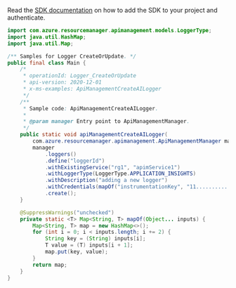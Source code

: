 Read the [SDK documentation](https://github.com/Azure/azure-sdk-for-java/blob/azure-resourcemanager-apimanagement_1.0.0-beta.2/sdk/apimanagement/azure-resourcemanager-apimanagement/README.md) on how to add the SDK to your project and authenticate.

```java
import com.azure.resourcemanager.apimanagement.models.LoggerType;
import java.util.HashMap;
import java.util.Map;

/** Samples for Logger CreateOrUpdate. */
public final class Main {
    /*
     * operationId: Logger_CreateOrUpdate
     * api-version: 2020-12-01
     * x-ms-examples: ApiManagementCreateAILogger
     */
    /**
     * Sample code: ApiManagementCreateAILogger.
     *
     * @param manager Entry point to ApiManagementManager.
     */
    public static void apiManagementCreateAILogger(
        com.azure.resourcemanager.apimanagement.ApiManagementManager manager) {
        manager
            .loggers()
            .define("loggerId")
            .withExistingService("rg1", "apimService1")
            .withLoggerType(LoggerType.APPLICATION_INSIGHTS)
            .withDescription("adding a new logger")
            .withCredentials(mapOf("instrumentationKey", "11................a1"))
            .create();
    }

    @SuppressWarnings("unchecked")
    private static <T> Map<String, T> mapOf(Object... inputs) {
        Map<String, T> map = new HashMap<>();
        for (int i = 0; i < inputs.length; i += 2) {
            String key = (String) inputs[i];
            T value = (T) inputs[i + 1];
            map.put(key, value);
        }
        return map;
    }
}
```
